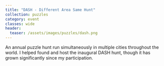 ```yaml
---
title: "DASH - Different Area Same Hunt"
collection: puzzles
category: event
classes: wide
header: 
  teaser: /assets/images/puzzles/dash.png
---
```


An annual puzzle hunt run simultaneously in multiple cities throughout the world.  I helped found and host the inaugural DASH hunt, though it has grown significantly since my participation.

